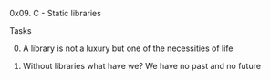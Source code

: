 0x09. C - Static libraries

Tasks

0. A library is not a luxury but one of the necessities of life

1. Without libraries what have we? We have no past and no future
